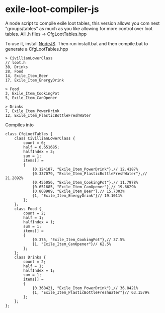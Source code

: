 # exile-loot-compiler-js
A node script to compile exile loot tables, this version allows you com nest "groups/tables" as much as you like allowing for more control over loot tables.
All .h files -> CfgLootTables.hpp

To use it, install [NodeJS](https://nodejs.org/en/).
Then run install.bat and then compile.bat to generate a CfgLootTables.hpp

```
> CivillianLowerClass
// loot.h
30, Drinks
28, Food
14, Exile_Item_Beer
17, Exile_Item_EnergyDrink

> Food
3, Exile_Item_CookingPot
5, Exile_Item_CanOpener

> Drinks
7, Exile_Item_PowerDrink
12, Exile_Item_PlasticBottleFreshWater

```
Compiles into
```
class CfgLootTables {
	class CivillianLowerClass {
		count = 6;
		half = 0.651685;
		halfIndex = 3;
		sum = 1;
		items[] = 
		{
			{0.124187, "Exile_Item_PowerDrink"},// 12.4187%
			{0.337079, "Exile_Item_PlasticBottleFreshWater"},// 21.2892%
			{0.455056, "Exile_Item_CookingPot"},// 11.7978%
			{0.651685, "Exile_Item_CanOpener"},// 19.6629%
			{0.808989, "Exile_Item_Beer"},// 15.7303%
			{1, "Exile_Item_EnergyDrink"}// 19.1011% 
		};
	};
	class Food {
		count = 2;
		half = 1;
		halfIndex = 1;
		sum = 1;
		items[] = 
		{
			{0.375, "Exile_Item_CookingPot"},// 37.5%
			{1, "Exile_Item_CanOpener"}// 62.5% 
		};
	};
	class Drinks {
		count = 2;
		half = 1;
		halfIndex = 1;
		sum = 1;
		items[] = 
		{
			{0.368421, "Exile_Item_PowerDrink"},// 36.8421%
			{1, "Exile_Item_PlasticBottleFreshWater"}// 63.1579% 
		};
	};
};
```
